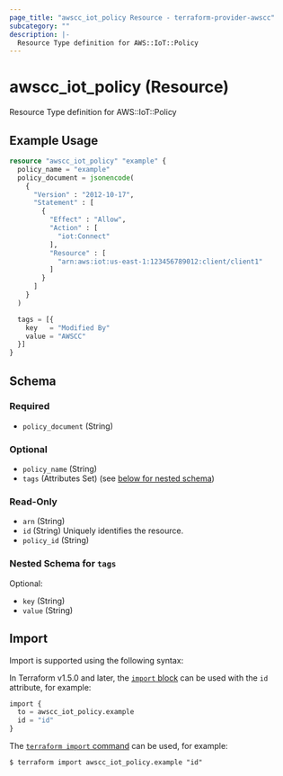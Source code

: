 ```yaml
---
page_title: "awscc_iot_policy Resource - terraform-provider-awscc"
subcategory: ""
description: |-
  Resource Type definition for AWS::IoT::Policy
---
```


# awscc_iot_policy (Resource)

Resource Type definition for AWS::IoT::Policy

## Example Usage

```terraform
resource "awscc_iot_policy" "example" {
  policy_name = "example"
  policy_document = jsonencode(
    {
      "Version" : "2012-10-17",
      "Statement" : [
        {
          "Effect" : "Allow",
          "Action" : [
            "iot:Connect"
          ],
          "Resource" : [
            "arn:aws:iot:us-east-1:123456789012:client/client1"
          ]
        }
      ]
    }
  )

  tags = [{
    key   = "Modified By"
    value = "AWSCC"
  }]
}
```

<!-- schema generated by tfplugindocs -->
## Schema

### Required

- `policy_document` (String)

### Optional

- `policy_name` (String)
- `tags` (Attributes Set) (see [below for nested schema](#nestedatt--tags))

### Read-Only

- `arn` (String)
- `id` (String) Uniquely identifies the resource.
- `policy_id` (String)

<a id="nestedatt--tags"></a>
### Nested Schema for `tags`

Optional:

- `key` (String)
- `value` (String)

## Import

Import is supported using the following syntax:

In Terraform v1.5.0 and later, the [`import` block](https://developer.hashicorp.com/terraform/language/import) can be used with the `id` attribute, for example:

```terraform
import {
  to = awscc_iot_policy.example
  id = "id"
}
```

The [`terraform import` command](https://developer.hashicorp.com/terraform/cli/commands/import) can be used, for example:

```shell
$ terraform import awscc_iot_policy.example "id"
```